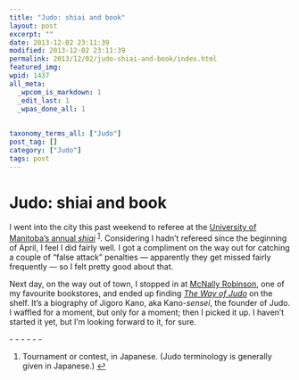 ```yaml
---
title: "Judo: shiai and book"
layout: post
excerpt: ""
date: 2013-12-02 23:11:39
modified: 2013-12-02 23:11:39
permalink: 2013/12/02/judo-shiai-and-book/index.html
featured_img: 
wpid: 1437
all_meta: 
  _wpcom_is_markdown: 1
  _edit_last: 1
  _wpas_done_all: 1
  
  
taxonomy_terms_all: ["Judo"]
post_tag: []
category: ["Judo"]
tags: post
---
```


# Judo: shiai and book

I went into the city this past weekend to referee at the [University of Manitoba’s annual *shiai*](http://www.judomanitoba.mb.ca/phpwcms/index.php?2013-u-of-m-open) <sup id="fnref-1437:1">[1](#fn-1437:1)</sup>. Considering I hadn’t refereed since the beginning of April, I feel I did fairly well. I got a compliment on the way out for catching a couple of “false attack” penalties — apparently they get missed fairly frequently — so I felt pretty good about that.

Next day, on the way out of town, I stopped in at [McNally Robinson](http://www.mcnallyrobinson.com/), one of my favourite bookstores, and ended up finding [*The Way of Judo*](http://www.shambhala.com/the-way-of-judo.html) on the shelf. It’s a biography of Jigoro Kano, aka Kano-*sensei*, the founder of Judo. I waffled for a moment, but only for a moment; then I picked it up. I haven’t started it yet, but I’m looking forward to it, for sure.

<div class="footnotes">- - - - - -

1. Tournament or contest, in Japanese. (Judo terminology is generally given in Japanese.) [↩](#fnref-1437:1)

</div>